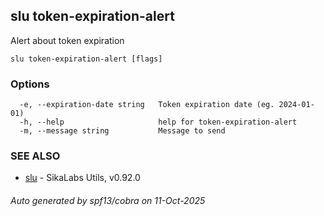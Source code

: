 ## slu token-expiration-alert

Alert about token expiration

```
slu token-expiration-alert [flags]
```

### Options

```
  -e, --expiration-date string   Token expiration date (eg. 2024-01-01)
  -h, --help                     help for token-expiration-alert
  -m, --message string           Message to send
```

### SEE ALSO

* [slu](slu.md)	 - SikaLabs Utils, v0.92.0

###### Auto generated by spf13/cobra on 11-Oct-2025
